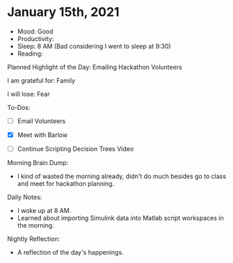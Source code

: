 # January 15th, 2021

- Mood: Good
- Productivity: 
- Sleep: 8 AM (Bad considering I went to sleep at 9:30)
- Reading: 

Planned Highlight of the Day: Emailing Hackathon Volunteers

I am grateful for: Family

I will lose: Fear

To-Dos:
- [ ] Email Volunteers
- [x] Meet with Barlow
- [ ] Continue Scripting Decision Trees Video


Morning Brain Dump:
- I kind of wasted the morning already, didn't do much besides go to class and meet for hackathon planning.

Daily Notes:
- I woke up at 8 AM.
- Learned about importing Simulink data into Matlab script workspaces in the morning.


Nightly Reflection: 
- A reflection of the day's happenings.





